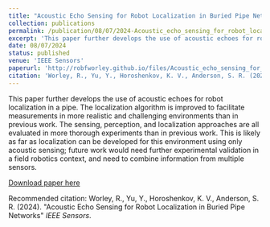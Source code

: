 ```yaml
---
title: "Acoustic Echo Sensing for Robot Localization in Buried Pipe Networks"
collection: publications
permalink: /publication/08/07/2024-Acoustic_echo_sensing_for_robot_localization_in_buried_pipe_networks
excerpt: 'This paper further develops the use of acoustic echoes for robot localization in a pipe. The localization algorithm is improved to facilitate measurements in more realistic and challenging environments than in previous work. The sensing, perception, and localization approaches are all evaluated in more thorough experiments than in previous work. This is likely as far as localization can be developed for this environment using only acoustic sensing; future work would need further experimental validation in a field robotics context, and need to combine information from multiple sensors.'
date: 08/07/2024
status: published
venue: 'IEEE Sensors'
paperurl: 'http://robfworley.github.io/files/Acoustic_echo_sensing_for_robot_localization_in_buried_pipe_networks.pdf'
citation: 'Worley, R., Yu, Y., Horoshenkov, K. V., Anderson, S. R. (2024). &quot;Acoustic Echo Sensing for Robot Localization in Buried Pipe Networks&quot; <i>IEEE Sensors</i>.'
---
```

This paper further develops the use of acoustic echoes for robot localization in a pipe. The localization algorithm is improved to facilitate measurements in more realistic and challenging environments than in previous work. The sensing, perception, and localization approaches are all evaluated in more thorough experiments than in previous work. This is likely as far as localization can be developed for this environment using only acoustic sensing; future work would need further experimental validation in a field robotics context, and need to combine information from multiple sensors.

[Download paper here](http://robfworley.github.io/files/Acoustic_echo_sensing_for_robot_localization_in_buried_pipe_networks_IEEE.pdf)

Recommended citation: Worley, R., Yu, Y., Horoshenkov, K. V., Anderson, S. R. (2024). "Acoustic Echo Sensing for Robot Localization in Buried Pipe Networks" <i>IEEE Sensors</i>.